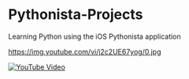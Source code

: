 # Pythonista-Projects
Learning Python using the iOS Pythonista application

https://img.youtube.com/vi/j2c2UE67yog/0.jpg


[![YouTube Video](https://img.youtube.com/vi/j2c2UE67yog/0.jpg)](https://www.youtube.com/watch?v=j2c2UE67yog&t=41s)

